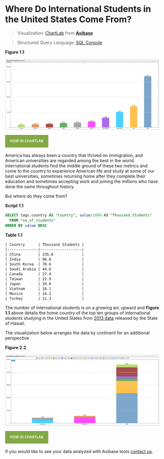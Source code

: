 Where Do International Students in the United States Come From?
===

> Visualization: [ChartLab](https://apps.axibase.com) from **[Axibase](https://axibase.com)**

> Structured Query Language: [SQL Console](https://github.com/axibase/atsd/tree/master/api/sql)

**Figure 1.1**

![](Images/is-001.png)

[![](Images/button.png)](https://apps.axibase.com/chartlab/69decfcc/2/#fullscreen)

America has always been a country that thrived on immigration, and American universities are regarded among the best in
the world. International students find the middle ground of these two metrics and come to the country to experience American
life and study at some of our best universities, sometimes returning home after they complete their education
and sometimes accepting work and joining the millions who have done the same throughout history. 

But where do they come from?

**Script 1.1**

```sql
SELECT tags.country AS "Country", value/1000 AS "Thousand Students"
  FROM "no_of_students"
ORDER BY value DESC
```

**Table 1.1**

```ls
| Country      | Thousand Students | 
|--------------|-------------------| 
| China        | 235.6             | 
| India        | 96.8              | 
| South Korea  | 70.6              | 
| Saudi Arabia | 44.6              | 
| Canada       | 27.4              | 
| Taiwan       | 21.9              | 
| Japan        | 19.6              | 
| Vietnam      | 16.1              | 
| Mexico       | 14.2              | 
| Turkey       | 11.3              | 
```

The number of international students is on a growing arc upward and **Figure 1.1** above details the home country of the
top ten groups of international students studying in the United States from [2013 data](https://catalog.data.gov/dataset/top-10-source-countries-of-international-students-in-the-us-2013-44dd7)
released by the State of Hawaii.

The visualization below arranges the data by continent for an additional perspective. 

**Figure 2.2**

![](Images/is-002.png)

[![](Images/button.png)](https://apps.axibase.com/chartlab/de703084/2/#fullscreen)

If you would like to see your data analyzed with Axibase tools [contact us](https://axibase.com/feedback/).

